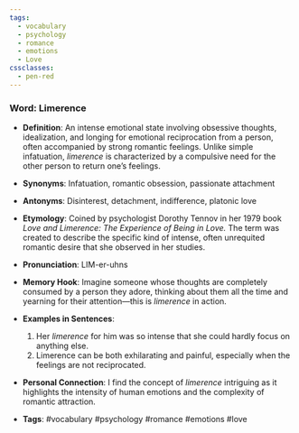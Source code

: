 ```yaml
---
tags:
  - vocabulary
  - psychology
  - romance
  - emotions
  - Love
cssclasses:
  - pen-red
---
```


### **Word**: Limerence

- **Definition**: An intense emotional state involving obsessive thoughts, idealization, and longing for emotional reciprocation from a person, often accompanied by strong romantic feelings. Unlike simple infatuation, *limerence* is characterized by a compulsive need for the other person to return one’s feelings.

- **Synonyms**: Infatuation, romantic obsession, passionate attachment

- **Antonyms**: Disinterest, detachment, indifference, platonic love

- **Etymology**: Coined by psychologist Dorothy Tennov in her 1979 book *Love and Limerence: The Experience of Being in Love.* The term was created to describe the specific kind of intense, often unrequited romantic desire that she observed in her studies.

- **Pronunciation**: LIM-er-uhns

- **Memory Hook**: Imagine someone whose thoughts are completely consumed by a person they adore, thinking about them all the time and yearning for their attention—this is *limerence* in action.

- **Examples in Sentences**:
  1. Her *limerence* for him was so intense that she could hardly focus on anything else.
  2. Limerence can be both exhilarating and painful, especially when the feelings are not reciprocated.

- **Personal Connection**: I find the concept of *limerence* intriguing as it highlights the intensity of human emotions and the complexity of romantic attraction.

- **Tags**: #vocabulary #psychology #romance #emotions #love
